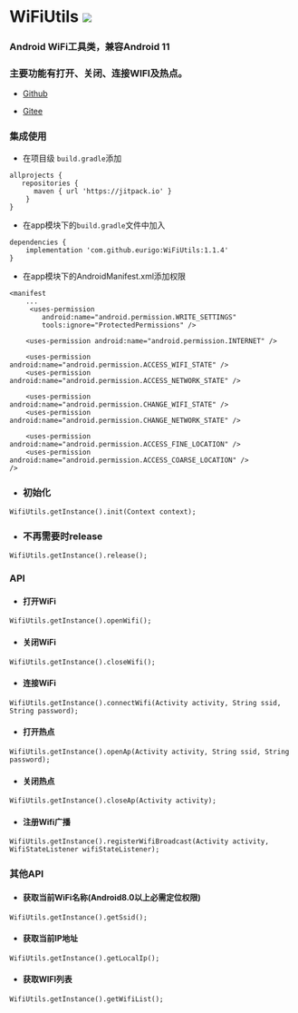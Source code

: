 # WiFiUtils [![](https://jitpack.io/v/eurigo/WiFiUtils.svg)](https://jitpack.io/#eurigo/WiFiUtils)

### Android WiFi工具类，兼容Android 11

### 主要功能有打开、关闭、连接WIFI及热点。

+ [Github](https://github.com/eurigo/UDPUtils)

+ [Gitee](https://gitee.com/Eurigo/UDPUtils)

### 集成使用

+ 在项目级 `build.gradle`添加

```
allprojects {
   repositories {
      maven { url 'https://jitpack.io' }
	}
}
```
  
+ 在app模块下的`build.gradle`文件中加入
```
dependencies {
    implementation 'com.github.eurigo:WiFiUtils:1.1.4'
}
```

+ 在app模块下的AndroidManifest.xml添加权限
```
<manifest
    ...
     <uses-permission
        android:name="android.permission.WRITE_SETTINGS"
        tools:ignore="ProtectedPermissions" />
    
    <uses-permission android:name="android.permission.INTERNET" />
    
    <uses-permission android:name="android.permission.ACCESS_WIFI_STATE" />
    <uses-permission android:name="android.permission.ACCESS_NETWORK_STATE" />

    <uses-permission android:name="android.permission.CHANGE_WIFI_STATE" />
    <uses-permission android:name="android.permission.CHANGE_NETWORK_STATE" />
    
    <uses-permission android:name="android.permission.ACCESS_FINE_LOCATION" />
    <uses-permission android:name="android.permission.ACCESS_COARSE_LOCATION" />
/>
```
+ ### 初始化
```
WifiUtils.getInstance().init(Context context);
```
+ ### 不再需要时release
```
WifiUtils.getInstance().release();
```

### API

+ #### 打开WiFi
```
WifiUtils.getInstance().openWifi();
```

+ #### 关闭WiFi
```
WifiUtils.getInstance().closeWifi();
```

+ #### 连接WiFi
```
WifiUtils.getInstance().connectWifi(Activity activity, String ssid, String password);
```

+ #### 打开热点
```
WifiUtils.getInstance().openAp(Activity activity, String ssid, String password);
```

+ #### 关闭热点
```
WifiUtils.getInstance().closeAp(Activity activity);
```

+ #### 注册Wifi广播
```
WifiUtils.getInstance().registerWifiBroadcast(Activity activity, WifiStateListener wifiStateListener);
```

### 其他API

+ #### 获取当前WiFi名称(Android8.0以上必需定位权限)
```
WifiUtils.getInstance().getSsid();
```

+ #### 获取当前IP地址
```
WifiUtils.getInstance().getLocalIp();
```

+ #### 获取WIFI列表
```
WifiUtils.getInstance().getWifiList();
```
